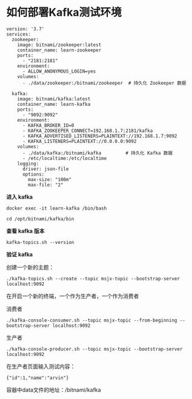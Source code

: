 # 如何部署Kafka测试环境

```
version: '3.7'
services:
  zookeeper:
    image: bitnami/zookeeper:latest
    container_name: learn-zookeeper
    ports:
      - "2181:2181"
    environment:
      - ALLOW_ANONYMOUS_LOGIN=yes
    volumes:
      - ./data/zookeeper:/bitnami/zookeeper  # 持久化 Zookeeper 数据

  kafka:
    image: bitnami/kafka:latest
    container_name: learn-kafka
    ports:
      - "9092:9092"
    environment:
      - KAFKA_BROKER_ID=0
      - KAFKA_ZOOKEEPER_CONNECT=192.168.1.7:2181/kafka
      - KAFKA_ADVERTISED_LISTENERS=PLAINTEXT://192.168.1.7:9092
      - KAFKA_LISTENERS=PLAINTEXT://0.0.0.0:9092
    volumes:
      - ./data/kafka:/bitnami/kafka         # 持久化 Kafka 数据
      - /etc/localtime:/etc/localtime
    logging:
      driver: json-file
      options:
        max-size: "100m"
        max-file: "2"

```

**进入 kafka**

```
docker exec -it learn-kafka /bin/bash
```

```
cd /opt/bitnami/kafka/bin
```

**查看 kafka 版本**

```
kafka-topics.sh --version
```

**验证 kafka**

创建一个新的主题：

```
./kafka-topics.sh --create --topic msjx-topic --bootstrap-server localhost:9092
```

在开启一个新的终端，一个作为生产者，一个作为消费者

消费者

```
./kafka-console-consumer.sh --topic msjx-topic --from-beginning --bootstrap-server localhost:9092
```

生产者

```
./kafka-console-producer.sh --topic msjx-topic --bootstrap-server localhost:9092
```

在生产者页面输入测试内容：

```
{"id":1,"name":"arvin"}
```

容器中data文件的地址：/bitnami/kafka
